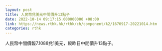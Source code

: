 ```yaml
---
layout: post
title: 人民幣兌美元中間價升13點子
date: 2022-10-14 09:17:15.000000000 +08:00
link: https://news.rthk.hk/rthk/ch/component/k2/1670917-20221014.htm
categories: rthk
---
```


人民幣中間價報7.1088兌1美元，較昨日中間價升13點子。
